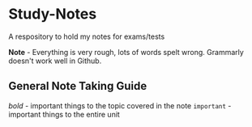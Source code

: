 # Study-Notes
A respository to hold my notes for exams/tests 

**Note** - Everything is very rough, lots of words spelt wrong. Grammarly doesn't work well in Github.


## General Note Taking Guide
*bold* - important things to the topic covered in the note
``important`` - important things to the entire unit

